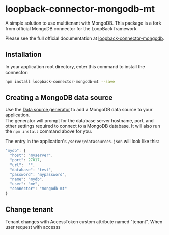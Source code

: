 # loopback-connector-mongodb-mt

A simple solution to use multitenant with MongoDB.
This package is a fork from official MongoDB connector for the LoopBack framework.

Please see the full official documentation at [loopback-connector-mongodb](https://github.com/strongloop/loopback-connector-mongodb).

## Installation

In your application root directory, enter this command to install the connector:

```sh
npm install loopback-connector-mongodb-mt --save
```

## Creating a MongoDB data source

Use the [Data source generator](http://loopback.io/doc/en/lb3/Data-source-generator.html) to add a MongoDB data source to your application.  
The generator will prompt for the database server hostname, port, and other settings
required to connect to a MongoDB database.  It will also run the `npm install` command above for you.

The entry in the application's `/server/datasources.json` will look like this:

```javascript
"mydb": {
  "host": "myserver",
  "port": 27017,
  "url":  "",
  "database": "test",
  "password": "mypassword",
  "name": "mydb",
  "user": "me",
  "connector": "mongodb-mt"  
}
```

## Change tenant

Tenant changes with AccessToken custom attribute named "tenant".
When user request with accesss 